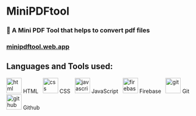 # MiniPDFtool


### 📄 A Mini PDF Tool that helps to convert pdf files
### <a href="https://minipdftool.web.app">minipdftool.web.app</a>


## Languages and Tools used:
<img src="https://www.vectorlogo.zone/logos/w3_html5/w3_html5-icon.svg" alt="html" width="40" height="40"/> HTML
&nbsp;
<img src="https://www.vectorlogo.zone/logos/w3_css/w3_css-icon.svg" alt="css" width="40" height="40"/> CSS
&nbsp;
<img src="https://upload.vectorlogo.zone/logos/javascript/images/239ec8a4-163e-4792-83b6-3f6d96911757.svg" alt="javascript" width="40" height="40"/> JavaScript
&nbsp;
<img src="https://www.vectorlogo.zone/logos/firebase/firebase-icon.svg" alt="firebase" width="40" height="40"/> Firebase
&nbsp;
<img src="https://www.vectorlogo.zone/logos/git-scm/git-scm-icon.svg" alt="git" height="40"/> Git
&nbsp;
<img src="https://www.vectorlogo.zone/logos/github/github-tile.svg" alt="github" height="40"/> Github
&nbsp;
